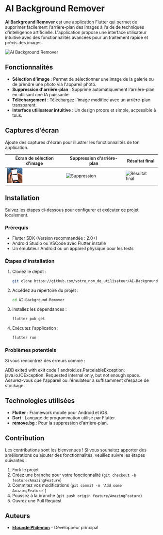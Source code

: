 # AI Background Remover

**AI Background Remover** est une application Flutter qui permet de supprimer facilement l'arrière-plan des images à l'aide de techniques d'intelligence artificielle. L'application propose une interface utilisateur intuitive avec des fonctionnalités avancées pour un traitement rapide et précis des images.

![AI Background Remover](./mnt/data/Plan%20de%20travail%201%20copie.png)

## Fonctionnalités

- **Sélection d'image** : Permet de sélectionner une image de la galerie ou de prendre une photo via l'appareil photo.
- **Suppression d'arrière-plan** : Supprime automatiquement l'arrière-plan en utilisant une IA puissante.
- **Téléchargement** : Téléchargez l'image modifiée avec un arrière-plan transparent.
- **Interface utilisateur intuitive** : Un design propre et simple, accessible à tous.

## Captures d'écran

Ajoute des captures d'écran pour illustrer les fonctionnalités de ton application.

| Écran de sélection d'image | Suppression d'arrière-plan | Résultat final |
|---------------------------|----------------------------|----------------|
| <img src="./assets/capture1.png" alt="Plan de travail 1" width="50"> | ![Suppression](./mnt/data/Plan%20de%20travail%201%20copie%202.png) | ![Résultat final](./mnt/data/Plan%20de%20travail%201.png) |

## Installation

Suivez les étapes ci-dessous pour configurer et exécuter ce projet localement.

### Prérequis

- Flutter SDK (Version recommandée : 2.0+)
- Android Studio ou VSCode avec Flutter installé
- Un émulateur Android ou un appareil physique pour les tests

### Étapes d'installation

1. Clonez le dépôt :
    ```bash
    git clone https://github.com/votre_nom_de_utilisateur/AI-Background-Remover.git
    ```

2. Accédez au répertoire du projet :
    ```bash
    cd AI-Background-Remover
    ```

3. Installez les dépendances :
    ```bash
    flutter pub get
    ```

4. Exécutez l'application :
    ```bash
    flutter run
    ```

### Problèmes potentiels

Si vous rencontrez des erreurs comme :

ADB exited with exit code 1 android.os.ParcelableException: java.io.IOException: Requested internal only, but not enough space..
Assurez-vous que l'appareil ou l'émulateur a suffisamment d'espace de stockage.


## Technologies utilisées

- **Flutter** : Framework mobile pour Android et iOS.
- **Dart** : Langage de programmation utilisé par Flutter.
- **remove.bg** : Pour la suppression d'arrière-plan.

## Contribution

Les contributions sont les bienvenues ! Si vous souhaitez apporter des améliorations ou ajouter des fonctionnalités, veuillez suivre les étapes suivantes :

1. Fork le projet
2. Créez une branche pour votre fonctionnalité (`git checkout -b feature/AmazingFeature`)
3. Commitez vos modifications (`git commit -m 'Add some AmazingFeature'`)
4. Poussez à la branche (`git push origin feature/AmazingFeature`)
5. Ouvrez une Pull Request


## Auteurs

- **[Etounde Philemon](https://github.com/Philemon011)** - Développeur principal
